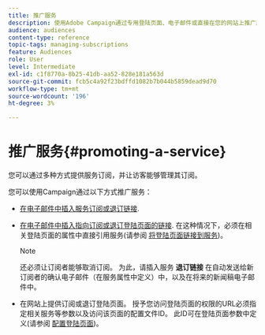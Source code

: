 ```yaml
---
title: 推广服务
description: 使用Adobe Campaign通过专用登陆页面、电子邮件或直接在您的网站上推广服务并吸引客户。
audience: audiences
content-type: reference
topic-tags: managing-subscriptions
feature: Audiences
role: User
level: Intermediate
exl-id: c1f8770a-8b25-41db-aa52-828e181a563d
source-git-commit: fcb5c4a92f23bdffd1082b7b044b5859dead9d70
workflow-type: tm+mt
source-wordcount: '196'
ht-degree: 3%

---
```


# 推广服务{#promoting-a-service}

您可以通过多种方式提供服务订阅，并让访客能够管理其订阅。

您可以使用Campaign通过以下方式推广服务：

* [在电子邮件中插入服务订阅或退订链接](../../designing/using/links.md#inserting-a-link).

* [在电子邮件中插入指向订阅或退订登陆页面的链接](../../designing/using/links.md). 在这种情况下，必须在相关登陆页面的属性中直接引用服务(请参阅 [将登陆页面链接到服务](../../channels/using/configuring-landing-page.md#linking-a-landing-page-to-a-service))。

   >[!NOTE]
   >
   >还必须让订阅者能够取消订阅。 为此，请插入服务 <b>退订链接</b> 在自动发送给新订阅者的确认电子邮件（在服务属性中定义）中，以及在将来的新闻稿电子邮件中。

* 在网站上提供订阅或退订登陆页面。 授予您访问登陆页面的权限的URL必须指定相关服务等参数以及访问该页面的配置文件ID。 此ID可在登陆页面参数中定义(请参阅 [配置登陆页面](../../channels/using/configuring-landing-page.md))。
